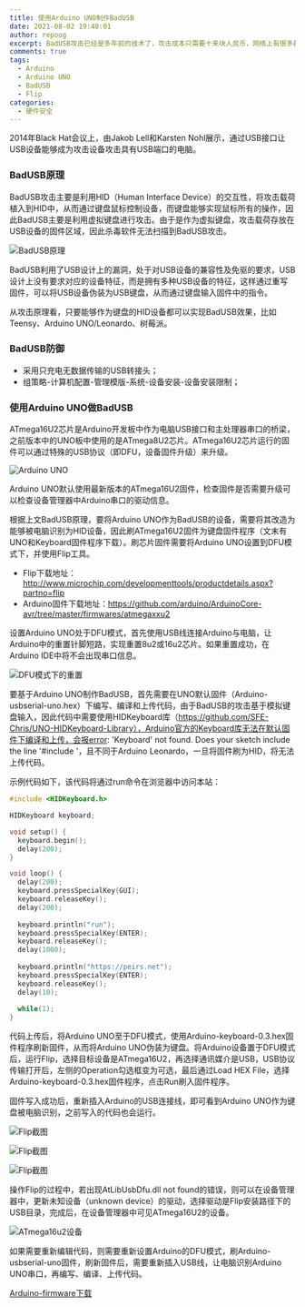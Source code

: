 ```yaml
---
title: 使用Arduino UNO制作BadUSB
date: 2021-08-02 19:40:01
author: repoog
excerpt: BadUSB攻击已经是多年前的技术了，攻击成本只需要十来块人民币，网络上有很多基于诸如Rubber Ducky的制作方法。笔者用手头的Arduino设备想制作BadUSB的攻击设备，本文即是介绍基于Arduino UNO的BadUSB攻击方法（当然，其他类型的Arduino设备也可以使用）。
comments: true
tags:
  - Arduino
  - Arduino UNO
  - BadUSB
  - Flip
categories:
  - 硬件安全
---
```


2014年Black Hat会议上，由Jakob Lell和Karsten Nohl展示，通过USB接口让USB设备能够成为攻击设备攻击具有USB端口的电脑。

### **BadUSB原理**

BadUSB攻击主要是利用HID（Human Interface Device）的交互性，将攻击载荷植入到HID中，从而通过键盘鼠标控制设备，而键盘能够实现鼠标所有的操作，因此BadUSB主要是利用虚拟键盘进行攻击。由于是作为虚拟键盘，攻击载荷存放在USB设备的固件区域，因此杀毒软件无法扫描到BadUSB攻击。

![BadUSB原理](images/2021/08/badusb.png 'BadUSB原理')

BadUSB利用了USB设计上的漏洞，处于对USB设备的兼容性及免驱的要求，USB设计上没有要求对应的设备特征，而是拥有多种USB设备的特征，这样通过重写固件，可以将USB设备伪装为USB键盘，从而通过键盘输入固件中的指令。

从攻击原理看，只要能够作为键盘的HID设备都可以实现BadUSB效果，比如Teensy、Arduino UNO/Leonardo、树莓派。

### **BadUSB防御**

* 采用只充电无数据传输的USB转接头；
* 组策略-计算机配置-管理模版-系统-设备安装-设备安装限制；

### **使用Arduino UNO做BadUSB**

ATmega16U2芯片是Arduino开发板中作为电脑USB接口和主处理器串口的桥梁，之前版本中的UNO板中使用的是ATmega8U2芯片。ATmega16U2芯片运行的固件可以通过特殊的USB协议（即DFU，设备固件升级）来升级。

![Arduino UNO](images/2021/08/arduino_uno.jpg 'Arduino UNO')

Arduino UNO默认使用最新版本的ATmega16U2固件，检查固件是否需要升级可以检查设备管理器中Arduino串口的驱动信息。

根据上文BadUSB原理，要将Arduino UNO作为BadUSB的设备，需要将其改造为能够被电脑识别为HID设备，因此刷ATmega16U2固件为键盘固件程序（文末有UNO和Keyboard固件程序下载）。刷芯片固件需要将Arduino UNO设置到DFU模式下，并使用Flip工具。

* Flip下载地址：http://www.microchip.com/developmenttools/productdetails.aspx?partno=flip
* Arduino固件下载地址：https://github.com/arduino/ArduinoCore-avr/tree/master/firmwares/atmegaxxu2

设置Arduino UNO处于DFU模式，首先使用USB线连接Arduino与电脑，让Arduino中的重置针脚短路，实现重置8u2或16u2芯片。如果重置成功，在Arduino IDE中将不会出现串口信息。

![DFU模式下的重置](images/2021/08/DFU_reset.jpg 'DFU模式下的重置')

要基于Arduino UNO制作BadUSB，首先需要在UNO默认固件（Arduino-usbserial-uno.hex）下编写、编译和上传代码，由于BadUSB的攻击基于模拟键盘输入，因此代码中需要使用HIDKeyboard库（https://github.com/SFE-Chris/UNO-HIDKeyboard-Library），Arduino官方的Keyboard库无法在默认固件下编译和上传，会报error: 'Keyboard' not found. Does your sketch include the line '#include '，且不同于Arduino Leonardo，一旦将固件刷为HID，将无法上传代码。

示例代码如下，该代码将通过run命令在浏览器中访问本站：

``` C
#include <HIDKeyboard.h>

HIDKeyboard keyboard;

void setup() {
  keyboard.begin();
  delay(200);
}

void loop() {
  delay(200);
  keyboard.pressSpecialKey(GUI);
  keyboard.releaseKey();
  delay(200);
  
  keyboard.println("run");
  keyboard.pressSpecialKey(ENTER);
  keyboard.releaseKey();
  delay(1000);
  
  keyboard.println("https://peirs.net");
  keyboard.pressSpecialKey(ENTER);
  keyboard.releaseKey();
  delay(10);
  
  while(1);
}
```

代码上传后，将Arduino UNO至于DFU模式，使用Arduino-keyboard-0.3.hex固件程序刷新固件，从而将Arduino UNO伪装为键盘。将Arduino设备置于DFU模式后，运行Flip，选择目标设备是ATmega16U2，再选择通讯媒介是USB，USB协议传输打开后，左侧的Operation勾选框变为可选，最后通过Load HEX File，选择Arduino-keyboard-0.3.hex固件程序，点击Run刷入固件程序。

固件写入成功后，重新插入Arduino的USB连接线，即可看到Arduino UNO作为键盘被电脑识别，之前写入的代码也会运行。

![Flip截图](images/2021/08/Flip_1.png 'Flip截图')

![Flip截图](images/2021/08/Flip_2.png 'Flip截图')

![Flip截图](images/2021/08/Flip_3.png 'Flip截图')

操作Flip的过程中，若出现AtLibUsbDfu.dll not found的错误，则可以在设备管理器中，更新未知设备（unknown device）的驱动，选择驱动是Flip安装路径下的USB目录，完成后，在设备管理器中可见ATmega16U2的设备。

![ATmega16u2设备](images/2021/08/device.png 'ATmega16u2设备')

如果需要重新编辑代码，则需要重新设置Arduino的DFU模式，刷Arduino-usbserial-uno固件，刷新固件后，需要重新插入USB线，让电脑识别Arduino UNO串口，再编写、编译、上传代码。

[Arduino-firmware下载](/images/2021/08/Arduino-firmware.zip)